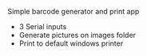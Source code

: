 Simple barcode generator and print app

- 3 Serial inputs
- Generate pictures on images folder
- Print to default windows printer
